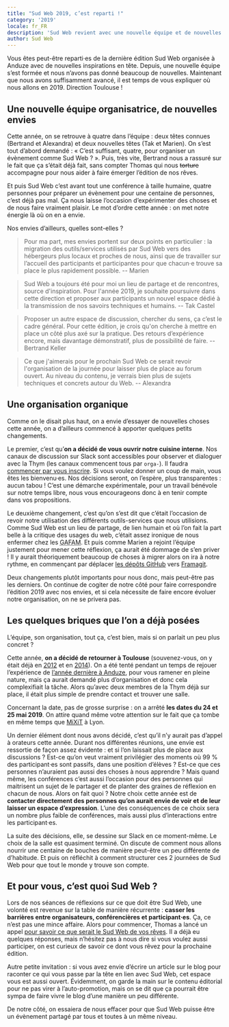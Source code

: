 ```yaml
---
title: "Sud Web 2019, c’est reparti !"
category: '2019'
locale: fr_FR
description: 'Sud Web revient avec une nouvelle équipe et de nouvelles idées, on vous explique tout.'
author: Sud Web
---
```


Vous êtes peut-être reparti·es de la dernière édition Sud Web organisée à Anduze avec de nouvelles inspirations en tête. Depuis, une nouvelle équipe s’est formée et nous n’avons pas donné beaucoup de nouvelles. Maintenant que nous avons suffisamment avancé, il est temps de vous expliquer où nous allons en 2019. Direction Toulouse !

## Une nouvelle équipe organisatrice, de nouvelles envies

Cette année, on se retrouve à quatre dans l’équipe : deux têtes connues (Bertrand et Alexandra) et deux nouvelles têtes (Tak et Marien). On s’est tout d’abord demandé : « C’est suffisant, quatre, pour organiser un évènement comme Sud Web ? ». Puis, très vite, Bertrand nous a rassuré sur le fait que ça s’était déjà fait, sans compter Thomas qui nous ~~torture~~ accompagne pour nous aider à faire émerger l’édition de nos rêves.

Et puis Sud Web c’est avant tout une conférence à taille humaine, quatre personnes pour préparer un évènement pour une centaine de personnes, c’est déjà pas mal. Ça nous laisse l’occasion d’expérimenter des choses et de nous faire vraiment plaisir. Le mot d’ordre cette année : on met notre énergie là où on en a envie.

Nos envies d’ailleurs, quelles sont-elles ?

> Pour ma part, mes envies portent sur deux points en particulier : la migration des outils/services utilisés par Sud Web vers des hébergeurs plus locaux et proches de nous, ainsi que de travailler sur l’accueil des participants et participantes pour que chacun·e trouve sa place le plus rapidement possible.
-- Marien

> Sud Web a toujours été pour moi un lieu de partage et de rencontres, source d'inspiration. Pour l'année 2019, je souhaite poursuivre dans cette direction et proposer aux participants un nouvel espace dédié à la transmission de nos savoirs techniques et humains.
-- Tak Castel

> Proposer un autre espace de discussion, chercher du sens, ça c’est le cadre général. Pour cette édition, je crois qu'on cherche à mettre en place un côté plus axé sur la pratique. Des retours d’expérience encore, mais davantage démonstratif, plus de possibilité de faire.
-- Bertrand Keller

> Ce que j'aimerais pour le prochain Sud Web ce serait revoir l'organisation de la journée pour laisser plus de place au forum ouvert. Au niveau du contenu, je verrais bien plus de sujets techniques et concrets autour du Web.
-- Alexandra

## Une organisation organique

Comme on le disait plus haut, on a envie d’essayer de nouvelles choses cette année, on a d’ailleurs commencé à apporter quelques petits changements.

Le premier, c’est qu’**on a décidé de vous ouvrir notre cuisine interne**. Nos canaux de discussion sur Slack sont accessibles pour observer et dialoguer avec la Thym (les canaux commencent tous par `orga-`). Il faudra [commencer par vous inscrire](http://sudweb.herokuapp.com/). Si vous voulez donner un coup de main, vous êtes les bienvenu·es. Nos décisions seront, on l’espère, plus transparentes : aucun tabou ! C’est une démarche expérimentale, pour un travail bénévole sur notre temps libre, nous vous encourageons donc à en tenir compte dans vos propositions.

Le deuxième changement, c’est qu’on s’est dit que c’était l’occasion de revoir notre utilisation des différents outils-services que nous utilisions. Comme Sud Web est un lieu de partage, de lien humain et où l’on fait la part belle à la critique des usages du web, c’était assez ironique de nous enfermer chez les <abbr title="Google, Apple, Facebook, Amazon et Microsoft">GAFAM</abbr>. Et puis comme Marien a rejoint l’équipe justement pour mener cette réflexion, ça aurait été dommage de s’en priver ! Il y aurait théoriquement beaucoup de choses à migrer alors on ira à notre rythme, en commençant par déplacer [les dépôts GitHub](https://github.com/sudweb/) vers [Framagit](https://framagit.org/sudweb).

Deux changements plutôt importants pour nous donc, mais peut-être pas les derniers. On continue de cogiter de notre côté pour faire correspondre l’édition 2019 avec nos envies, et si cela nécessite de faire encore évoluer notre organisation, on ne se privera pas.

## Les quelques briques que l’on a déjà posées

L’équipe, son organisation, tout ça, c’est bien, mais si on parlait un peu plus concret ?

Cette année, **on a décidé de retourner à Toulouse** (souvenez-vous, on y était déjà en [2012](https://sudweb.fr/2012/) et en [2014](https://sudweb.fr/2014/)). On a été tenté pendant un temps de rejouer l’expérience de [l’année dernière à Anduze](https://sudweb.fr/2018/), pour vous ramener en pleine nature, mais ça aurait demandé plus d’organisation et donc cela complexifiait la tâche. Alors qu’avec deux membres de la Thym déjà sur place, il était plus simple de prendre contact et trouver une salle.

Concernant la date, pas de grosse surprise : on a arrêté **les dates du 24 et 25 mai 2019**. On attire quand même votre attention sur le fait que ça tombe en même temps que [MiXiT](https://mixitconf.org/) à Lyon.

Un dernier élément dont nous avons décidé, c’est qu’il n’y aurait pas d’appel à orateurs cette année. Durant nos différentes réunions, une envie est ressortie de façon assez évidente : et si l’on laissait plus de place aux discussions ? Est-ce qu’on veut vraiment privilégier des moments où 99 % des participant·es sont passifs, dans une position d’élèves ? Est-ce que ces personnes n’auraient pas aussi des choses à nous apprendre ? Mais quand même, les conférences c’est aussi l’occasion pour des personnes qui maitrisent un sujet de le partager et de planter des graines de réflexion en chacun de nous. Alors on fait quoi ? Notre choix cette année est de **contacter directement des personnes qu’on aurait envie de voir et de leur laisser un espace d’expression**. L’une des conséquences de ce choix sera un nombre plus faible de conférences, mais aussi plus d’interactions entre les participant·es.

La suite des décisions, elle, se dessine sur Slack en ce moment-même. Le choix de la salle est quasiment terminé. On discute de comment nous allons nourrir une centaine de bouches de manière peut-être un peu différente de d’habitude. Et puis on réfléchit à comment structurer ces 2 journées de Sud Web pour que tout le monde y trouve son compte.

## Et pour vous, c’est quoi Sud Web ?

Lors de nos séances de réflexions sur ce que doit être Sud Web, une volonté est revenue sur la table de manière récurrente : **casser les barrières entre organisateurs, conférencières et participant·es**. Ça, ce n’est pas une mince affaire. Alors pour commencer, Thomas a lancé un appel [pour savoir ce que serait le Sud Web de vos rêves](https://twitter.com/oncletom/status/1067509373411438592). Il a déjà eu quelques réponses, mais n’hésitez pas à nous dire si vous voulez aussi participer, on est curieux de savoir ce dont vous rêvez pour la prochaine édition.

Autre petite invitation : si vous avez envie d’écrire un article sur le blog pour raconter ce qui vous passe par la tête en lien avec Sud Web, cet espace vous est aussi ouvert. Évidemment, on garde la main sur le contenu éditorial pour ne pas virer à l’auto-promotion, mais on se dit que ça pourrait être sympa de faire vivre le blog d’une manière un peu différente.

De notre côté, on essaiera de nous effacer pour que Sud Web puisse être un évènement partagé par tous et toutes à un même niveau.

